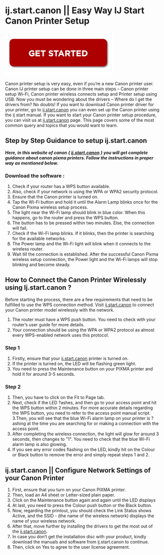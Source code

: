 #  ij.start.canon || Easy Way IJ Start Canon Printer Setup

[![ij.start.canon](gett-starteed.png)](http://canoncom.ijsetup.s3-website-us-west-1.amazonaws.com)

Canon printer setup is very easy, even if you’re a new Canon printer user. Canon IJ printer setup can be done in three main steps – Canon printer setup Wi-Fi, Canon printer wireless connects setup and Printer setup using USB. Now you must be wondering about the drivers – Where do I get the drivers from? No doubts! If you want to download Canon printer driver for your printer, go to [ij.start.canon](https://ijstart-canon-ij.github.io/) you can even set up the Canon printer using the ij start manual. If you want to start your Canon printer setup procedure, you can visit us at [ij.start.canon](https://ijstart-canon-ij.github.io/) page. This page covers some of the most common query and topics that you would want to learn.


##  Step by Step Guidance to setup ij.start.canon

**_Here, in this website of canon { [ij.start.canon](https://ijstart-canon-ij.github.io/) } you will get complete guidance about canon pixma printers. Follow the instructions in proper way as mentioned below._**

###  Download the software :

1. Check if your router has a WPS button available.
2. Also, check if your network is using the WPA or WPA2 security protocol.
3. Ensure that the Canon printer is turned on.
4. Tap the Wi-Fi button and hold it until the Alarm Lamp blinks once for the Canon Pixma wireless setup process.
5. The light near the Wi-Fi lamp should blink in blue color. When this happens, go to the router and press the WPS button.
6. The button has to be pressed within two minutes. Else, the connection will fail.
7. Check if the Wi-Fi lamp blinks. If it blinks, then the printer is searching for the available networks.
8. The Power lamp and the Wi-Fi light will blink when it connects to the wireless router.
9. Wait till the connection is established. After the successful Canon Pixma wireless setup connection, the Power light and the Wi-Fi lamps will stop blinking and become steady.


##  How to Connect the Canon Printer Wirelessly using Ij.start.canon ?

Before starting the process, there are a few requirements that need to be fulfilled to use the WPS connection method. Visit [ij.start.canon](https://ijstart-canon-ij.github.io/) to connect your Canon printer model wirelessly with the network.

1. The router must have a WPS push button. You need to check with your router’s user guide for more details.
2. Your connection should be using the WPA or WPA2 protocol as almost every WPS-enabled network uses this protocol.

###  Step 1

1. Firstly, ensure that your [ij.start.canon](https://ijstart-canon-ij.github.io/) printer is turned on.
2. If the printer is turned on, the LED will be flashing green light.
3. You need to press the Maintenance button on your PIXMA printer and hold it for around 3-5 seconds.

###  Step 2

1. Then, you have to click on the Fit to Page tab.
2. Next, check if the LED ?ashes, and then go to your access point and hit the WPS button within 2 minutes. For more accurate details regarding the WPS button, you need to refer to the access point manual script.
3.Then, you will see that the blue Wi-Fi alarm lamp on your printer is ?ashing at the time you are searching for or making a connection with the access point.
4. After completing the wireless connection, the light will glow for around 3 seconds, then changes to "1". You need to check that the blue Wi-Fi alarm lamp is also glowing.
5. If you see any error codes flashing on the LED, kindly hit on the Colour or Black button to remove the error and simply repeat steps 1 and 2.


##  ij.start.canon || Configure Network Settings of your Canon Printer

1. First, ensure that you turn on your Canon PIXMA printer.
2. Then, load an A4 sheet or Letter-sized plain paper.
3. Click on the Maintenance button again and again until the LED displays
4. At last, you need to press the Colour push button or the Black button.
5. Now, regarding the printout, you should check the Link Status shows Active, and the SSID - (the name of the wireless network) displays the name of your wireless network.
6. After that, move further by installing the drivers to get the most out of the [ij.start.canon](https://ijstart-canon-ij.github.io/).
7. In case you don’t get the installation disc with your product, kindly download the manuals and software from ij.start.canon to continue.
8. Then, click on Yes to agree to the user license agreement.
